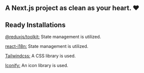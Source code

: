 

## A Next.js project as clean as your heart. ❤



## Ready Installations

[@reduxjs/toolkit:](https://redux-toolkit.js.org/) State management is utilized.

[react-i18n:](https://react.i18next.com/) State management is utilized.

[Tailwindcss:](https://tailwindcss.com/) A CSS library is used.

[Iconify:](https://iconify.design/) An icon library is used.
